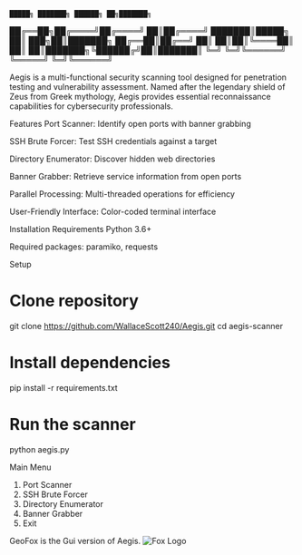 
    █████╗ ███████╗ ██████╗ ██╗███████╗
   ██╔══██╗██╔════╝██╔════╝ ██║██╔════╝
   ███████║█████╗  ██║  ███╗██║███████╗
   ██╔══██║██╔══╝  ██║   ██║██║╚════██║
   ██║  ██║███████╗╚██████╔╝██║███████║
   ╚═╝  ╚═╝╚══════╝ ╚═════╝ ╚═╝╚══════╝

Aegis is a multi-functional security scanning tool designed for penetration testing and vulnerability assessment. Named after the legendary shield of Zeus from Greek mythology, Aegis provides essential reconnaissance capabilities for cybersecurity professionals.

Features
Port Scanner: Identify open ports with banner grabbing

SSH Brute Forcer: Test SSH credentials against a target

Directory Enumerator: Discover hidden web directories

Banner Grabber: Retrieve service information from open ports

Parallel Processing: Multi-threaded operations for efficiency

User-Friendly Interface: Color-coded terminal interface

Installation
Requirements
Python 3.6+

Required packages: paramiko, requests

Setup
# Clone repository
git clone https://github.com/WallaceScott240/Aegis.git
cd aegis-scanner

# Install dependencies
pip install -r requirements.txt

# Run the scanner
python aegis.py

Main Menu
1. Port Scanner
2. SSH Brute Forcer
3. Directory Enumerator
4. Banner Grabber
5. Exit

GeoFox is the Gui version of Aegis.
![Fox Logo](https://i.postimg.cc/YSMYY6d3/Screenshot-2025-06-24-184434.png)

